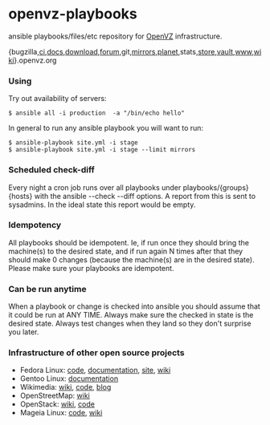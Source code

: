 # openvz-playbooks

ansible playbooks/files/etc repository for [OpenVZ](https://openvz.org/)
infrastructure.

{bugzilla,[ci](https://ci.openvz.org/),[docs](https://docs.openvz.org/),[download](https://download.openvz.org/),[forum](https://forum.openvz.org/),git,[mirrors](http://mirrors.openvz.org/),[planet](http://planet.openvz.org/),stats,[store](http://store.openvz.org/),[vault](http://vault.openvz.org/),[www](https://www.openvz.org/),[wiki](https://wiki.openvz.org/)}.openvz.org

### Using

Try out availability of servers:

```
$ ansible all -i production  -a "/bin/echo hello"
```

In general to run any ansible playbook you will want to run:

```
$ ansible-playbook site.yml -i stage
$ ansible-playbook site.yml -i stage --limit mirrors
```

### Scheduled check-diff

Every night a cron job runs over all playbooks under playbooks/{groups}{hosts}
with the ansible --check --diff options. A report from this is sent to
sysadmins. In the ideal state this report would be empty.

### Idempotency

All playbooks should be idempotent. Ie, if run once they should bring the
machine(s) to the desired state, and if run again N times after that they should
make 0 changes (because the machine(s) are in the desired state).
Please make sure your playbooks are idempotent.

### Can be run anytime

When a playbook or change is checked into ansible you should assume
that it could be run at ANY TIME. Always make sure the checked in state
is the desired state. Always test changes when they land so they don't
surprise you later.


### Infrastructure of other open source projects

* Fedora Linux: [code](https://infrastructure.fedoraproject.org/cgit/ansible.git/), [documentation]( https://infrastructure.fedoraproject.org/infra/docs/), [site](https://fedorahosted.org/fedora-infrastructure/), [wiki](http://fedoraproject.org/wiki/Infrastructure/GettingStarted)
* Gentoo Linux: [documentation](http://mirror.omnilance.com/centos/)
* Wikimedia: [wiki](https://wikitech.wikimedia.org/wiki/Main_Page), [code](https://github.com/wikimedia/operations-puppet), [blog](http://blog.wikimedia.org/2011/09/19/ever-wondered-how-the-wikimedia-servers-are-configured/)
* OpenStreetMap: [wiki](http://wiki.openstreetmap.org/wiki/Servers)
* OpenStack: [wiki](http://docs.openstack.org/infra/system-config/), [code](https://github.com/openstack-infra)
* Mageia Linux: [code](http://gitweb.mageia.org/infrastructure/puppet/), [wiki](https://wiki.mageia.org/en/Sysadmin_Team)
